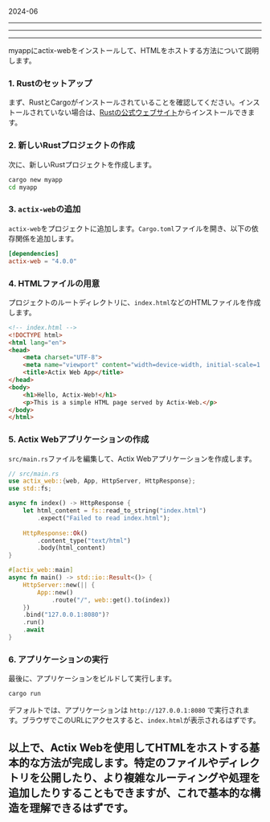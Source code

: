 ###
#
###
2024-06

---
---
---
myappにactix-webをインストールして、HTMLをホストする方法について説明します。

### 1. Rustのセットアップ

まず、RustとCargoがインストールされていることを確認してください。インストールされていない場合は、[Rustの公式ウェブサイト](https://www.rust-lang.org/tools/install)からインストールできます。

### 2. 新しいRustプロジェクトの作成

次に、新しいRustプロジェクトを作成します。

```bash
cargo new myapp
cd myapp
```

### 3. `actix-web`の追加

`actix-web`をプロジェクトに追加します。`Cargo.toml`ファイルを開き、以下の依存関係を追加します。

```toml
[dependencies]
actix-web = "4.0.0"
```

### 4. HTMLファイルの用意

プロジェクトのルートディレクトリに、`index.html`などのHTMLファイルを作成します。

```html
<!-- index.html -->
<!DOCTYPE html>
<html lang="en">
<head>
    <meta charset="UTF-8">
    <meta name="viewport" content="width=device-width, initial-scale=1.0">
    <title>Actix Web App</title>
</head>
<body>
    <h1>Hello, Actix-Web!</h1>
    <p>This is a simple HTML page served by Actix-Web.</p>
</body>
</html>
```

### 5. Actix Webアプリケーションの作成

`src/main.rs`ファイルを編集して、Actix Webアプリケーションを作成します。

```rust
// src/main.rs
use actix_web::{web, App, HttpServer, HttpResponse};
use std::fs;

async fn index() -> HttpResponse {
    let html_content = fs::read_to_string("index.html")
        .expect("Failed to read index.html");
    
    HttpResponse::Ok()
        .content_type("text/html")
        .body(html_content)
}

#[actix_web::main]
async fn main() -> std::io::Result<()> {
    HttpServer::new(|| {
        App::new()
            .route("/", web::get().to(index))
    })
    .bind("127.0.0.1:8080")?
    .run()
    .await
}
```

### 6. アプリケーションの実行

最後に、アプリケーションをビルドして実行します。

```bash
cargo run
```

デフォルトでは、アプリケーションは `http://127.0.0.1:8080` で実行されます。ブラウザでこのURLにアクセスすると、`index.html`が表示されるはずです。

以上で、Actix Webを使用してHTMLをホストする基本的な方法が完成します。特定のファイルやディレクトリを公開したり、より複雑なルーティングや処理を追加したりすることもできますが、これで基本的な構造を理解できるはずです。
---
